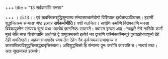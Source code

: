 +++
title = "13 सर्वकर्माणि मनसा"

+++
।।5.13।। एवं तावच्चित्तशुद्धिशून्यस्य संन्यासात्कर्मयोगो विशिष्यत
इत्येतत्प्रपञ्चितम्। इदानीं शुद्धचित्तस्य संन्यासः श्रेष्ठ इत्याह
**सर्वकर्माणीति।** वशी यतचित्तः। सर्वाणि कर्माणि विक्षेपकाणि मनसा
विवेकयुक्तेन संन्यस्य सुखं यथा भवत्येवं ज्ञाननिष्ठः सन्नास्ते। क्वास्त
इत्यत आह। नवद्वारे नेत्रे नासिके कर्णौ मुखं चेति सप्त शिरोगतानि अधोगते
द्वे पायूपस्थरूपे इत्येवं नव द्वाराणि यस्मिंस्तस्मिन्पुरे
पुरवदहंभावशून्ये देहे देही अवतिष्ठते। अहंकाराभावादेव स्वयं तेन देहेन नैव
कुर्वन्ममकाराभावाच्च न कारयन्नित्यविशुद्धचित्ताद्ध्यावृत्तिरुक्ता।
अविशुद्धचित्तो हि संन्यस्य पुनः करोति कारयति च। नत्वयं तथा। अतः सुखमास्त
इत्यर्थः।
